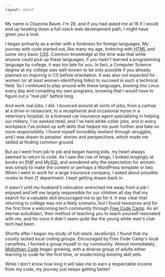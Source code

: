 ```yaml
---
layout: about
---
```

My name is Chazona Baum. I'm 28, and if you had asked me at 18 if I would end up heading down a full-stack web development path, I might have given you a look.

I began primarily as a writer with a fondness for foreign languages. My journey with code started out, like many my age, tinkering with <abbr title="HyperText Markup Language">HTML</abbr> and some very basic <abbr title="Cascading Style Sheets">CSS</abbr>. Common knowledge at the time was that while *anyone* could pick up these languages, if you hadn't learned a programming language by college, it was too late for you. In fact, a Computer Science degree at my college was well-known to be only possible if you already planned on majoring in CS before orientation. It was also not expected for women (or at least women-identifying folks) to succeed in such a technical field. So I continued to play around with these languages, booting into Linux every day and compiling my own programs, knowing that I would have to figure out a "real job" before long.

And work real jobs, I did. I bounced around all sorts of jobs, from a carhop at a drive-in restaurant, to a receptionist and occasional nurse in a veterinary hospital, to a licensed car insurance agent specializing in helping our military. I've worked retail, and I've held white-collar jobs, and in every workplace I've picked up soft skills that helped me push further and take on more responsibility. I found myself incredibly resilient through struggles, and I was drawn to peoples' stories and perspectives, which made me skilled at finding common ground.

But as I went from job to job and began having kids, my heart always seemed to return to code. As I saw the rise of blogs, I looked longingly at books on <abbr title="PHP: Hypertext Preprocessor">PHP</abbr> and My<abbr title="Structured Query Language">SQL</abbr> and wondered why the expectation for women was simply to make the content or perhaps a WordPress template or two. When I went to work for a large insurance company, I asked about possible routes to their <abbr title="Information Technology">IT</abbr> department. I kept getting drawn back in.

It wasn't until my husband's relocation wrenched me away from a job I enjoyed and left me largely responsible for our children all day that my search for a valuable skill encouraged me to go for it. It was clear that returning to college was not a likely scenario, but I found resources and for the first time a welcoming tech community through [Free Code Camp](https://freecodecamp.com). As an eternal autodidact, their method of teaching you to teach yourself resonated with me, and for once it didn't seem quite like the young white men's club tech had been.

Shortly after I began my study of full-stack JavaScript, I found that my county lacked local coding groups. Encouraged by Free Code Camp's local campfires, I formed a group myself in my community. Almost immediately, [Midlothian Code](http://www.midlothiancode.com) began growing, with a diverse group of adults either learning to code for the first time, or modernizing existing skill sets.

While I don't know how long it will take me to earn a respectable income from my code, my journey just keeps getting better!